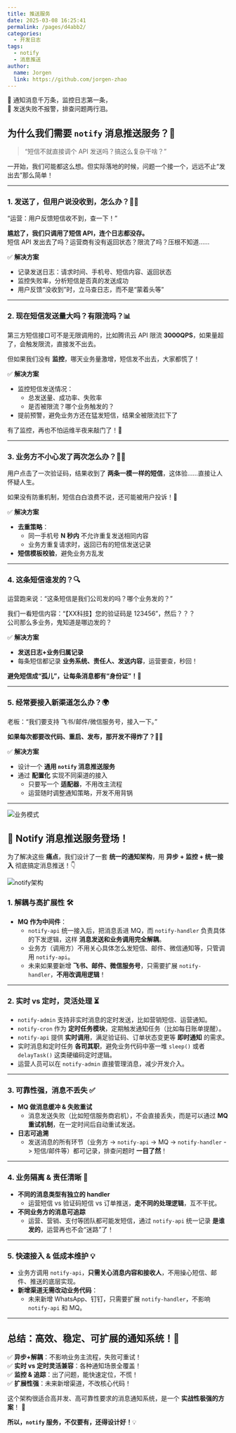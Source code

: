 ```yaml
---
title: 推送服务
date: 2025-03-08 16:25:41
permalink: /pages/d4abb2/
categories:
  - 开发日志
tags:
  - notify
  - 消息推送
author: 
  name: Jorgen
  link: https://github.com/jorgen-zhao
---
```



🚀 通知消息千万条，监控日志第一条，  
🎯 发送失败不报警，排查问题两行泪。  

<!-- more -->

## 为什么我们需要 `notify` 消息推送服务？📢  

> “短信不就直接调个 API 发送吗？搞这么复杂干啥？”  

一开始，我们可能都这么想。但实际落地的时候，问题一个接一个，远远不止“发出去”那么简单！  

---

### 1. 发送了，但用户说没收到，怎么办？🤷‍♂️  

“运营：用户反馈短信收不到，查一下！”  

**尴尬了，我们只调用了短信 API，连个日志都没存。**  
短信 API 发出去了吗？运营商有没有返回状态？限流了吗？压根不知道……  

✅ **解决方案**  
- 记录发送日志：请求时间、手机号、短信内容、返回状态  
- 监控失败率，分析短信是否真的发送成功  
- 用户反馈“没收到”时，立马查日志，而不是“蒙着头等”  

---

### 2. 现在短信发送量大吗？有限流吗？📊  

第三方短信接口可不是无限调用的，比如腾讯云 API 限流 **3000QPS**，如果量超了，会触发限流，直接发不出去。  

但如果我们没有 **监控**，哪天业务量激增，短信发不出去，大家都慌了！  

✅ **解决方案**  
- 监控短信发送情况：  
  - 总发送量、成功率、失败率  
  - 是否被限流？哪个业务触发的？  
- 提前预警，避免业务方还在猛发短信，结果全被限流拦下了  

有了监控，再也不怕运维半夜来敲门了！🛌  

---

### 3. 业务方不小心发了两次怎么办？📨📨  

用户点击了一次验证码，结果收到了 **两条一模一样的短信**，这体验……直接让人怀疑人生。  

如果没有防重机制，短信白白浪费不说，还可能被用户投诉！📢  

✅ **解决方案**  
- **去重策略**：  
  - 同一手机号 **N 秒内** 不允许重复发送相同内容  
  - 业务方重复请求时，返回已有的短信发送记录  
- **短信模板校验**，避免业务方乱发  

---

### 4. 这条短信谁发的？🔍  

运营跑来说：“这条短信是我们公司发的吗？哪个业务发的？”  

我们一看短信内容：“【XX科技】您的验证码是 123456”，然后？？？  
公司那么多业务，鬼知道是哪边发的？  

✅ **解决方案**  
- **发送日志+业务归属记录**  
- 每条短信都记录 **业务系统、责任人、发送内容**，运营要查，秒回！  

**避免短信成“孤儿”，让每条消息都有“身份证”！**📇  

---

### 5. 经常要接入新渠道怎么办？🌍  

老板：“我们要支持 飞书/邮件/微信服务号，接入一下。”  

**如果每次都要改代码、重启、发布，那开发不得炸了？**😵‍💫  

✅ **解决方案**  
- 设计一个 **通用 `notify` 消息推送服务**  
- 通过 **配置化** 实现不同渠道的接入  
  - 只要写一个 **适配器**，不用改主流程  
  - 运营随时调整通知策略，开发不用背锅  

---

![业务模式](https://cdn.jsdelivr.net/gh/jorgen-zhao/picGo/blog/notify_business.png)

## **🌟 Notify 消息推送服务登场！**
为了解决这些 **痛点**，我们设计了一套 **统一的通知架构**，用 **异步 + 监控 + 统一接入** 彻底搞定消息推送！👇

![notify架构](https://cdn.jsdelivr.net/gh/jorgen-zhao/picGo/blog/notify_architecture.png)

### **1. 解耦与高扩展性** 🛠️  
- **MQ 作为中间件**：  
  - `notify-api` 统一接入后，把消息丢进 MQ，而 `notify-handler` 负责具体的下发逻辑，这样 **消息发送和业务调用完全解耦**。  
  - 业务方（调用方）不用关心具体怎么发短信、邮件、微信通知等，只管调用 `notify-api`。  
  - 未来如果要新增 **飞书、邮件、微信服务号**，只需要扩展 `notify-handler`，**不用改调用逻辑**！  

---

### **2. 实时 vs 定时，灵活处理** ⏳  
- `notify-admin` 支持非实时消息的定时发送，比如营销短信、运营通知。  
- `notify-cron` 作为 **定时任务模块**，定期触发通知任务（比如每日账单提醒）。  
- `notify-api` 提供 **实时调用**，满足验证码、订单状态变更等 **即时通知** 的需求。  
- 实时消息和定时任务 **各司其职**，避免业务代码中塞一堆 `sleep()` 或者 `delayTask()` 这类硬编码定时逻辑。  
- 运营人员可以在 `notify-admin` 直接管理消息，减少开发介入。  

---

### **3. 可靠性强，消息不丢失** ✅  
- **MQ 做消息缓冲 & 失败重试**  
  - 消息发送失败（比如短信服务商宕机），不会直接丢失，而是可以通过 **MQ 重试机制**，在一定时间后自动重试发送。  
- **日志可追溯**  
  - 发送消息的所有环节（业务方 -> `notify-api` -> MQ -> `notify-handler` -> 短信/邮件等）都可记录，排查问题时 **一目了然**！  

---

### **4. 业务隔离 & 责任清晰** 🎯  
- **不同的消息类型有独立的 handler**  
  - 运营短信 vs 验证码短信 vs 订单推送，**走不同的处理逻辑**，互不干扰。  
- **不同业务方的消息可追踪**  
  - 运营、营销、支付等团队都可能发短信，通过 `notify-api` 统一记录 **是谁发的**，运营再也不会“迷路”了！  

---

### **5. 快速接入 & 低成本维护** 💡  
- 业务方调用 `notify-api`，**只需关心消息内容和接收人**，不用操心短信、邮件、推送的底层实现。  
- **新增渠道无需改动业务代码**：  
  - 未来新增 WhatsApp、钉钉，只需要扩展 `notify-handler`，不影响 `notify-api` 和 MQ。  

---

## **总结：高效、稳定、可扩展的通知系统！🎉**  
✅ **异步+解耦**：不影响业务主流程，失败可重试！  
✅ **实时 vs 定时灵活兼容**：各种通知场景全覆盖！  
✅ **监控 & 追踪**：出了问题，能快速定位，不慌！  
✅ **扩展性强**：未来新增渠道，不改核心代码！  

这个架构很适合高并发、高可靠性要求的消息通知系统，是一个 **实战性极强的方案**！ 🚀


**所以，`notify` 服务，不仅要有，还得设计好！**💡